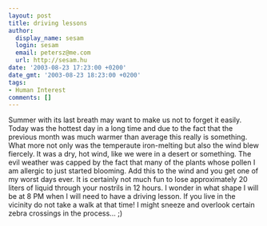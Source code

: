 ```yaml
---
layout: post
title: driving lessons
author:
  display_name: sesam
  login: sesam
  email: petersz@me.com
  url: http://sesam.hu
date: '2003-08-23 17:23:00 +0200'
date_gmt: '2003-08-23 18:23:00 +0200'
tags:
- Human Interest
comments: []
---
```


Summer with its last breath may want to make us not to forget it easily. Today was the hottest day in a long time and due to the fact that the previous month was much warmer than average this really is something. What more not only was the temperaute iron-melting but also the wind blew fiercely. It was a dry, hot wind, like we were in a desert or something. The evil weather was capped by the fact that many of the plants whose pollen I am allergic to just started blooming. Add this to the wind and you get one of my worst days ever. It is certainly not much fun to lose approximately 20 liters of liquid through your nostrils in 12 hours. I wonder in what shape I will be at 8 PM when I will need to have a driving lesson. If you live in the vicinity do not take a walk at that time! I might sneeze and overlook certain zebra crossings in the process... ;)
